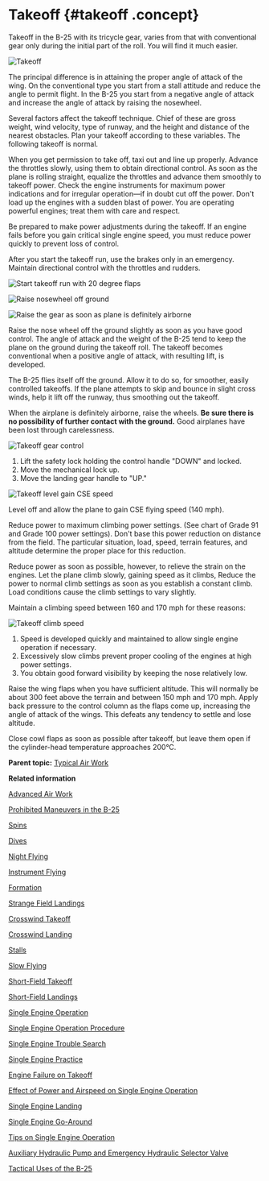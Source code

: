 # Takeoff {#takeoff .concept}

Takeoff in the B-25 with its tricycle gear, varies from that with conventional gear only during the initial part of the roll. You will find it much easier.

 ![Takeoff](../images/takeoff.png) 

The principal difference is in attaining the proper angle of attack of the wing. On the conventional type you start from a stall attitude and reduce the angle to permit flight. In the B-25 you start from a negative angle of attack and increase the angle of attack by raising the nosewheel.

Several factors affect the takeoff technique. Chief of these are gross weight, wind velocity, type of runway, and the height and distance of the nearest obstacles. Plan your takeoff according to these variables. The following takeoff is normal.

When you get permission to take off, taxi out and line up properly. Advance the throttles slowly, using them to obtain directional control. As soon as the plane is rolling straight, equalize the throttles and advance them smoothly to takeoff power. Check the engine instruments for maximum power indications and for irregular operation—if in doubt cut off the power. Don't load up the engines with a sudden blast of power. You are operating powerful engines; treat them with care and respect.

Be prepared to make power adjustments during the takeoff. If an engine fails before you gain critical single engine speed, you must reduce power quickly to prevent loss of control.

After you start the takeoff run, use the brakes only in an emergency. Maintain directional control with the throttles and rudders.

![Start takeoff run with 20 degree flaps](../images/takeoff_20deg_flaps.png)

![Raise nosewheel off ground](../images/takeoff_raise_nosewheel.png)

![Raise the gear as soon as plane is definitely airborne](../images/takeoff_raise_gear.png)

Raise the nose wheel off the ground slightly as soon as you have good control. The angle of attack and the weight of the B-25 tend to keep the plane on the ground during the takeoff roll. The takeoff becomes conventional when a positive angle of attack, with resulting lift, is developed.

The B-25 flies itself off the ground. Allow it to do so, for smoother, easily controlled takeoffs. If the plane attempts to skip and bounce in slight cross winds, help it lift off the runway, thus smoothing out the takeoff.

When the airplane is definitely airborne, raise the wheels. **Be sure there is no possibility of further contact with the ground.** Good airplanes have been lost through carelessness.

![Takeoff gear control](../images/takeoff_gear_control.png)

1.  Lift the safety lock holding the control handle "DOWN" and locked.
2.  Move the mechanical lock up.
3.  Move the landing gear handle to "UP."

![Takeoff level gain CSE speed](../images/takeoff_level_gain_CSE_speed.png)



Level off and allow the plane to gain CSE flying speed \(140 mph\).

Reduce power to maximum climbing power settings. \(See chart of Grade 91 and Grade 100 power settings\). Don't base this power reduction on distance from the field. The particular situation, load, speed, terrain features, and altitude determine the proper place for this reduction.

Reduce power as soon as possible, however, to relieve the strain on the engines. Let the plane climb slowly, gaining speed as it climbs, Reduce the power to normal climb settings as soon as you establish a constant climb. Load conditions cause the climb settings to vary slightly.

Maintain a climbing speed between 160 and 170 mph for these reasons:

![Takeoff climb speed](../images/takeoff_climb_speed.png)

1.  Speed is developed quickly and maintained to allow single engine operation if necessary.
2.  Excessively slow climbs prevent proper cooling of the engines at high power settings.
3.  You obtain good forward visibility by keeping the nose relatively low.

Raise the wing flaps when you have sufficient altitude. This will normally be about 300 feet above the terrain and between 150 mph and 170 mph. Apply back pressure to the control column as the flaps come up, increasing the angle of attack of the wings. This defeats any tendency to settle and lose altitude.

Close cowl flaps as soon as possible after takeoff, but leave them open if the cylinder-head temperature approaches 200°C.

**Parent topic:** [Typical Air Work](../topics/typical_air_work.md)

**Related information**  


[Advanced Air Work](../topics/advanced_air_work.md)

[Prohibited Maneuvers in the B-25](../topics/prohibited_maneuvers_in_the_b_25.md)

[Spins](../topics/spins.md)

[Dives](../topics/dives.md)

[Night Flying](../topics/night_flying.md)

[Instrument Flying](../topics/instrument_flying.md)

[Formation](../topics/formation.md)

[Strange Field Landings](../topics/strange_field_landings.md)

[Crosswind Takeoff](../topics/crosswind_takeoff.md)

[Crosswind Landing](../topics/crosswind_landing.md)

[Stalls](../topics/stalls.md)

[Slow Flying](../topics/slow_flying.md)

[Short-Field Takeoff](../topics/short_field_takeoff.md)

[Short-Field Landings](../topics/short_field_landings.md)

[Single Engine Operation](../topics/single_engine_operation.md)

[Single Engine Operation Procedure](../topics/single_engine_operation_procedure.md)

[Single Engine Trouble Search](../topics/single_engine_trouble_search.md)

[Single Engine Practice](../topics/single_engine_practice.md)

[Engine Failure on Takeoff](../topics/engine_failure_on_takeoff.md)

[Effect of Power and Airspeed on Single Engine Operation](../topics/effect_of_power_and_airspeed_on_single_engine_operation.md)

[Single Engine Landing](../topics/single_engine_landing.md)

[Single Engine Go-Around](../topics/single_engine_go_around.md)

[Tips on Single Engine Operation](../topics/tips_on_single_engine_operation.md)

[Auxiliary Hydraulic Pump and Emergency Hydraulic Selector Valve](../topics/auxiliary_hydraulic_pump_and_emergency_hydraulic_selector_valve.md)

[Tactical Uses of the B-25](../topics/tactical_uses_of_the_b_25.md)

